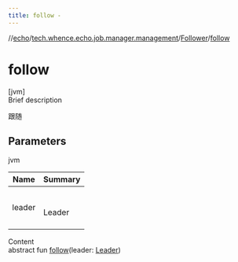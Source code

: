 ```yaml
---
title: follow -
---
```

//[echo](../../index.md)/[tech.whence.echo.job.manager.management](../index.md)/[Follower](index.md)/[follow](follow.md)



# follow  
[jvm]  
Brief description  


跟随



## Parameters  
  
jvm  
  
|  Name|  Summary| 
|---|---|
| leader| <br><br>Leader<br><br>
  
  
Content  
abstract fun [follow](follow.md)(leader: [Leader](../-leader/index.md))  



